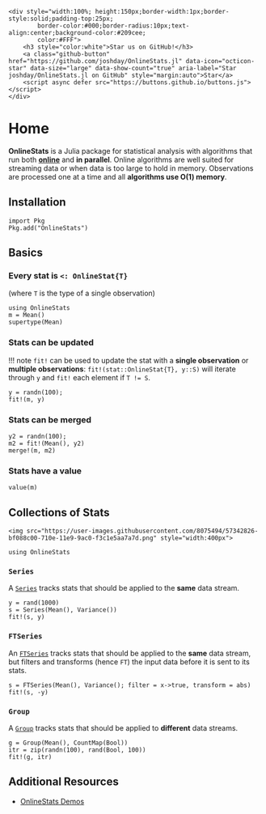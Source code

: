 ```@raw html
<div style="width:100%; height:150px;border-width:1px;border-style:solid;padding-top:25px;
        border-color:#000;border-radius:10px;text-align:center;background-color:#209cee;
        color:#FFF">
    <h3 style="color:white">Star us on GitHub!</h3>
    <a class="github-button" href="https://github.com/joshday/OnlineStats.jl" data-icon="octicon-star" data-size="large" data-show-count="true" aria-label="Star joshday/OnlineStats.jl on GitHub" style="margin:auto">Star</a>
    <script async defer src="https://buttons.github.io/buttons.js"></script>
</div>
```

# Home

**OnlineStats** is a Julia package for statistical analysis with algorithms that run both [**online**](https://en.wikipedia.org/wiki/Online_algorithm) and **in parallel**.  Online algorithms are well suited for streaming data or when data is too large to hold in memory.  Observations are processed one at a time and all **algorithms use O(1) memory**.

## Installation

```
import Pkg
Pkg.add("OnlineStats")
```

## Basics

### Every stat is `<: OnlineStat{T}`

(where `T` is the type of a single observation)

```@repl index
using OnlineStats
m = Mean()
supertype(Mean)
```

### Stats can be updated

!!! note
    `fit!` can be used to update the stat with a **single observation** or **multiple observations**: 
    ```
    fit!(stat::OnlineStat{T}, y::S)
    ``` 
    will iterate through `y` and `fit!` each element if `T != S`.

```@repl index
y = randn(100);
fit!(m, y)
```

### Stats can be merged

```@repl index
y2 = randn(100);
m2 = fit!(Mean(), y2)
merge!(m, m2)
```

### Stats have a value

```@repl index
value(m)
```

## Collections of Stats

```@raw html
<img src="https://user-images.githubusercontent.com/8075494/57342826-bf088c00-710e-11e9-9ac0-f3c1e5aa7a7d.png" style="width:400px">
```

```@setup collections
using OnlineStats
```

### `Series`
A [`Series`](@ref) tracks stats that should be applied to the **same** data stream.

```@example collections
y = rand(1000)
s = Series(Mean(), Variance())
fit!(s, y)
```


### `FTSeries`

An [`FTSeries`](@ref) tracks stats that should be applied to the **same** data stream, but filters and transforms (hence `FT`) the input data before it is sent to its stats.

```@example collections
s = FTSeries(Mean(), Variance(); filter = x->true, transform = abs)
fit!(s, -y)
```


### `Group`

A [`Group`](@ref) tracks stats that should be applied to **different** data streams.

```@example collections
g = Group(Mean(), CountMap(Bool))
itr = zip(randn(100), rand(Bool, 100))
fit!(g, itr)
```

## Additional Resources

- [OnlineStats Demos](https://github.com/joshday/OnlineStatsDemos)
